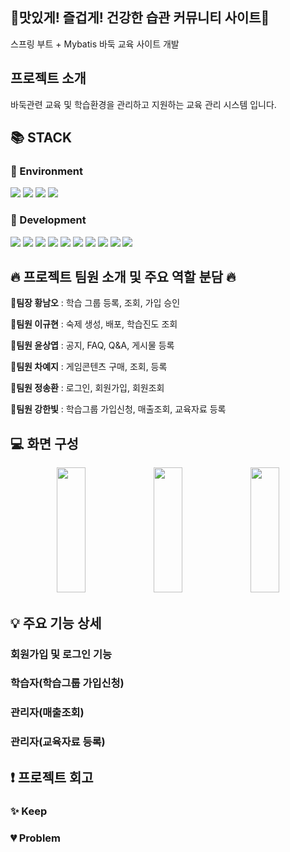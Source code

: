 <div align=left><h2>🚩맛있게! 즐겁게! 건강한 습관 커뮤니티 사이트🚩</h2></div>
스프링 부트 + Mybatis 바둑 교육 사이트 개발

<div align=left><h2>프로젝트 소개</h2></div>
바둑관련 교육 및 학습환경을 관리하고 지원하는 교육 관리 시스템 입니다.

<div align=left><h2>📚 STACK</h2></div>

<div align=left><h3>📕 Environment</h3></div>

<div>
  <img src="https://img.shields.io/badge/github-181717?style=for-the-badge&logo=github&logoColor=white">
  <img src="https://img.shields.io/badge/git-F05032?style=for-the-badge&logo=git&logoColor=white">
  <img src="https://img.shields.io/badge/intellijidea-000000?style=for-the-badge&logo=intellijidea&logoColor=white">
  <img src="https://img.shields.io/badge/kakaotalk-FFCD00?style=for-the-badge&logo=kakaotalk&logoColor=white">
  
</div>

<div align=left><h3>📗 Development</h3></div>
<div>
  <img src="https://img.shields.io/badge/java-007396?style=for-the-badge&logo=java&logoColor=white">
  <img src="https://img.shields.io/badge/springboot-6DB33F?style=for-the-badge&logo=Spring Boot&logoColor=white">
  <img src="https://img.shields.io/badge/css-1572B6?style=for-the-badge&logo=css3&logoColor=white"> 
  <img src="https://img.shields.io/badge/javascript-F7DF1E?style=for-the-badge&logo=javascript&logoColor=black"> 
  <img src="https://img.shields.io/badge/jquery-0769AD?style=for-the-badge&logo=jquery&logoColor=white">
  <img src="https://img.shields.io/badge/oracle-F80000?style=for-the-badge&logo=oracle&logoColor=white">
  <img src="https://img.shields.io/badge/gradle-02303A?style=for-the-badge&logo=gradle&logoColor=white">
  <img src="https://img.shields.io/badge/jsp-E6700C?style=for-the-badge&logo=jsp&logoColor=white">
  <img src="https://img.shields.io/badge/mybatis-251C1D?style=for-the-badge&logo=mybatis&logoColor=white">
  <img src="https://img.shields.io/badge/bootstrap-7952B3?style=for-the-badge&logo=bootstrap&logoColor=white">
</div>

<div align=left><h2>🔥 프로젝트 팀원 소개 및 주요 역할 분담 🔥</h2></div>

**👑팀장 황남오** : 학습 그룹 등록, 조회, 가입 승인

**🐹팀원 이규현** : 숙제 생성, 배포, 학습진도 조회

**🐹팀원 윤상엽** : 공지, FAQ, Q&A, 게시물 등록

**🐹팀원 차예지** : 게임콘텐츠 구매, 조회, 등록

**🐹팀원 정송환** : 로그인, 회원가입, 회원조회

**🐹팀원 강한빛** : 학습그룹 가입신청, 매출조회, 교육자료 등록

<div align=left><h2>💻 화면 구성</h2></div>

<div align=center>
    <img width="30%" height="200px" src="https://github.com/qlc9808/projectGo/assets/137845430/cd8ced10-4513-43a6-8f1c-f21f060248ab"/>
    <img width="30%" height="200px" src="https://github.com/qlc9808/projectGo/assets/137845430/444a0ac3-7812-400c-a8e6-cc1e8ba4829a"/>
    <img width="30%" height="200px" src="https://github.com/qlc9808/projectGo/assets/137845430/1403e500-65a5-4c12-8679-74892e0aa824"/>
</div>

<div align=left><h2>💡 주요 기능 상세</h2></div>

### 회원가입 및 로그인 기능

### 학습자(학습그룹 가입신청)

### 관리자(매출조회)

### 관리자(교육자료 등록)

<div align=left><h2>❗ 프로젝트 회고</h2></div>

### ✨ Keep

### 💔 Problem
